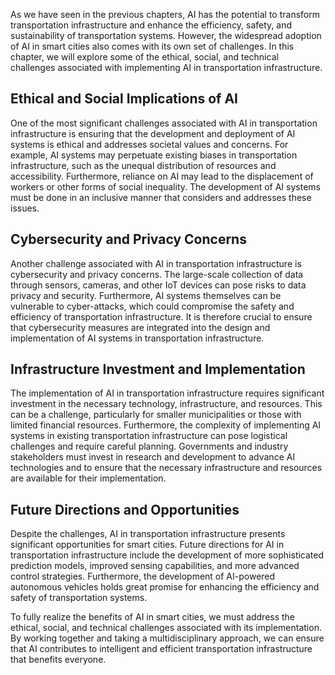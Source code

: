 
As we have seen in the previous chapters, AI has the potential to transform transportation infrastructure and enhance the efficiency, safety, and sustainability of transportation systems. However, the widespread adoption of AI in smart cities also comes with its own set of challenges. In this chapter, we will explore some of the ethical, social, and technical challenges associated with implementing AI in transportation infrastructure.

Ethical and Social Implications of AI
-------------------------------------

One of the most significant challenges associated with AI in transportation infrastructure is ensuring that the development and deployment of AI systems is ethical and addresses societal values and concerns. For example, AI systems may perpetuate existing biases in transportation infrastructure, such as the unequal distribution of resources and accessibility. Furthermore, reliance on AI may lead to the displacement of workers or other forms of social inequality. The development of AI systems must be done in an inclusive manner that considers and addresses these issues.

Cybersecurity and Privacy Concerns
----------------------------------

Another challenge associated with AI in transportation infrastructure is cybersecurity and privacy concerns. The large-scale collection of data through sensors, cameras, and other IoT devices can pose risks to data privacy and security. Furthermore, AI systems themselves can be vulnerable to cyber-attacks, which could compromise the safety and efficiency of transportation infrastructure. It is therefore crucial to ensure that cybersecurity measures are integrated into the design and implementation of AI systems in transportation infrastructure.

Infrastructure Investment and Implementation
--------------------------------------------

The implementation of AI in transportation infrastructure requires significant investment in the necessary technology, infrastructure, and resources. This can be a challenge, particularly for smaller municipalities or those with limited financial resources. Furthermore, the complexity of implementing AI systems in existing transportation infrastructure can pose logistical challenges and require careful planning. Governments and industry stakeholders must invest in research and development to advance AI technologies and to ensure that the necessary infrastructure and resources are available for their implementation.

Future Directions and Opportunities
-----------------------------------

Despite the challenges, AI in transportation infrastructure presents significant opportunities for smart cities. Future directions for AI in transportation infrastructure include the development of more sophisticated prediction models, improved sensing capabilities, and more advanced control strategies. Furthermore, the development of AI-powered autonomous vehicles holds great promise for enhancing the efficiency and safety of transportation systems.

To fully realize the benefits of AI in smart cities, we must address the ethical, social, and technical challenges associated with its implementation. By working together and taking a multidisciplinary approach, we can ensure that AI contributes to intelligent and efficient transportation infrastructure that benefits everyone.
